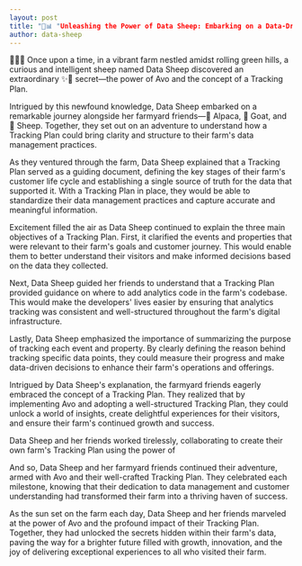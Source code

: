 ```yaml
---
layout: post
title: "🐑📊 "Unleashing the Power of Data Sheep: Embarking on a Data-Driven Adventure with Avo and Tracking Plans" 🚀🌱 "
author: data-sheep
--- 
```


🌾🐑🚀 Once upon a time, in a vibrant farm nestled amidst rolling green hills, a curious and intelligent sheep named Data Sheep discovered an extraordinary ✨🌟 secret—the power of Avo and the concept of a Tracking Plan.

Intrigued by this newfound knowledge, Data Sheep embarked on a remarkable journey alongside her farmyard friends—🦙 Alpaca, 🐐 Goat, and 🐑 Sheep. Together, they set out on an adventure to understand how a Tracking Plan could bring clarity and structure to their farm's data management practices.

As they ventured through the farm, Data Sheep explained that a Tracking Plan served as a guiding document, defining the key stages of their farm's customer life cycle and establishing a single source of truth for the data that supported it. With a Tracking Plan in place, they would be able to standardize their data management practices and capture accurate and meaningful information.

Excitement filled the air as Data Sheep continued to explain the three main objectives of a Tracking Plan. First, it clarified the events and properties that were relevant to their farm's goals and customer journey. This would enable them to better understand their visitors and make informed decisions based on the data they collected.

Next, Data Sheep guided her friends to understand that a Tracking Plan provided guidance on where to add analytics code in the farm's codebase. This would make the developers' lives easier by ensuring that analytics tracking was consistent and well-structured throughout the farm's digital infrastructure.

Lastly, Data Sheep emphasized the importance of summarizing the purpose of tracking each event and property. By clearly defining the reason behind tracking specific data points, they could measure their progress and make data-driven decisions to enhance their farm's operations and offerings.

Intrigued by Data Sheep's explanation, the farmyard friends eagerly embraced the concept of a Tracking Plan. They realized that by implementing Avo and adopting a well-structured Tracking Plan, they could unlock a world of insights, create delightful experiences for their visitors, and ensure their farm's continued growth and success.

Data Sheep and her friends worked tirelessly, collaborating to create their own farm's Tracking Plan using the power of

And so, Data Sheep and her farmyard friends continued their adventure, armed with Avo and their well-crafted Tracking Plan. They celebrated each milestone, knowing that their dedication to data management and customer understanding had transformed their farm into a thriving haven of success.

As the sun set on the farm each day, Data Sheep and her friends marveled at the power of Avo and the profound impact of their Tracking Plan. Together, they had unlocked the secrets hidden within their farm's data, paving the way for a brighter future filled with growth, innovation, and the joy of delivering exceptional experiences to all who visited their farm.


